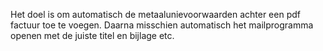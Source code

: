 Het doel is om automatisch de metaalunievoorwaarden achter een pdf factuur toe te voegen.
Daarna misschien automatisch het mailprogramma openen met de juiste titel en bijlage etc.